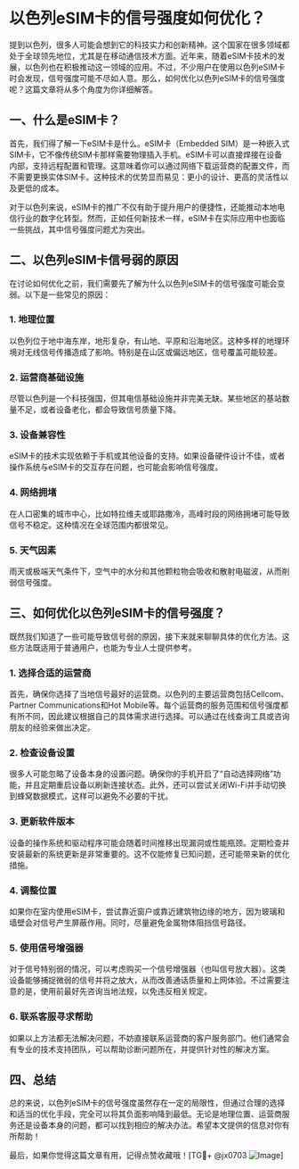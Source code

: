 # 以色列eSIM卡的信号强度如何优化？

提到以色列，很多人可能会想到它的科技实力和创新精神。这个国家在很多领域都处于全球领先地位，尤其是在移动通信技术方面。近年来，随着eSIM卡技术的发展，以色列也在积极推动这一领域的应用。不过，不少用户在使用以色列eSIM卡时会发现，信号强度可能不尽如人意。那么，如何优化以色列eSIM卡的信号强度呢？这篇文章将从多个角度为你详细解答。

## 一、什么是eSIM卡？

首先，我们得了解一下eSIM卡是什么。eSIM卡（Embedded SIM）是一种嵌入式SIM卡，它不像传统SIM卡那样需要物理插入手机。eSIM卡可以直接焊接在设备内部，支持远程配置和管理。这意味着你可以通过网络下载运营商的配置文件，而不需要更换实体SIM卡。这种技术的优势显而易见：更小的设计、更高的灵活性以及更低的成本。

对于以色列来说，eSIM卡的推广不仅有助于提升用户的便捷性，还能推动本地电信行业的数字化转型。然而，正如任何新技术一样，eSIM卡在实际应用中也面临一些挑战，其中信号强度问题尤为突出。

## 二、以色列eSIM卡信号弱的原因

在讨论如何优化之前，我们需要先了解为什么以色列eSIM卡的信号强度可能会变弱。以下是一些常见的原因：

### 1. **地理位置**
   以色列位于地中海东岸，地形复杂，有山地、平原和沿海地区。这种多样的地理环境对无线信号传播造成了影响。特别是在山区或偏远地区，信号覆盖可能较差。

### 2. **运营商基础设施**
   尽管以色列是一个科技强国，但其电信基础设施并非完美无缺。某些地区的基站数量不足，或者设备老化，都会导致信号质量下降。

### 3. **设备兼容性**
   eSIM卡的技术实现依赖于手机或其他设备的支持。如果设备硬件设计不佳，或者操作系统与eSIM卡的交互存在问题，也可能会影响信号强度。

### 4. **网络拥堵**
   在人口密集的城市中心，比如特拉维夫或耶路撒冷，高峰时段的网络拥堵可能导致信号不稳定。这种情况在全球范围内都很常见。

### 5. **天气因素**
   雨天或极端天气条件下，空气中的水分和其他颗粒物会吸收和散射电磁波，从而削弱信号强度。

## 三、如何优化以色列eSIM卡的信号强度？

既然我们知道了一些可能导致信号弱的原因，接下来就来聊聊具体的优化方法。这些方法既适用于普通用户，也能为专业人士提供参考。

### 1. **选择合适的运营商**
   首先，确保你选择了当地信号最好的运营商。以色列的主要运营商包括Cellcom、Partner Communications和Hot Mobile等。每个运营商的服务范围和信号强度都有所不同，因此建议根据自己的具体需求进行选择。可以通过在线查询工具或咨询朋友的经验来做出决定。

### 2. **检查设备设置**
   很多人可能忽略了设备本身的设置问题。确保你的手机开启了“自动选择网络”功能，并且定期重启设备以刷新连接状态。此外，还可以尝试关闭Wi-Fi并手动切换到蜂窝数据模式，这样可以避免不必要的干扰。

### 3. **更新软件版本**
   设备的操作系统和驱动程序可能会随着时间推移出现漏洞或性能瓶颈。定期检查并安装最新的系统更新是非常重要的。这不仅能修复已知问题，还可能带来新的优化措施。

### 4. **调整位置**
   如果你在室内使用eSIM卡，尝试靠近窗户或靠近建筑物边缘的地方，因为玻璃和墙壁会对信号产生屏蔽作用。同时，尽量避免金属物体阻挡信号路径。

### 5. **使用信号增强器**
   对于信号特别弱的情况，可以考虑购买一个信号增强器（也叫信号放大器）。这类设备能够捕捉微弱的信号并将之放大，从而改善通话质量和上网体验。不过需要注意的是，使用前最好先咨询当地法规，以免违反相关规定。

### 6. **联系客服寻求帮助**
   如果以上方法都无法解决问题，不妨直接联系运营商的客户服务部门。他们通常会有专业的技术支持团队，可以帮助诊断问题所在，并提供针对性的解决方案。

## 四、总结

总的来说，以色列eSIM卡的信号强度虽然存在一定的局限性，但通过合理的选择和适当的优化手段，完全可以将其负面影响降到最低。无论是地理位置、运营商服务还是设备本身的问题，都可以找到相应的解决办法。希望本文提供的信息对你有所帮助！

最后，如果你觉得这篇文章有用，记得点赞收藏哦！[TG💪+ @jx0703 ![Image](https://github.com/user-attachments/assets/dbca1d08-cadb-493c-b0ec-ad6f7a83f270)]
